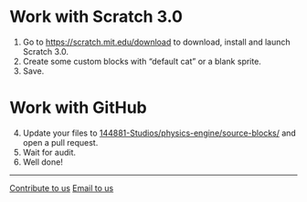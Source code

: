 # Work with Scratch 3.0
1. Go to <https://scratch.mit.edu/download> to download, install and launch Scratch 3.0.
2. Create some custom blocks with “default cat” or a blank sprite.
3. Save.

# Work with GitHub
4. Update your files to [144881-Studios/physics-engine/source-blocks/](https://github.com/144881-Studios/physics-engine/tree/master/source-blocks/) and open a pull request.
5. Wait for audit.
6. Well done!

-----
[Contribute to us](https://144881-studios.github.io/physics-engine/contribute) [Email to us](mailto:cyy144881@icloud.com?subject=Scratch%203.0%20physics%20engine)
